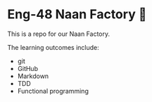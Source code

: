 # Eng-48 Naan Factory :taco:

This is a repo for our Naan Factory.

The learning outcomes include:
- git
- GitHub
- Markdown
- TDD
- Functional programming